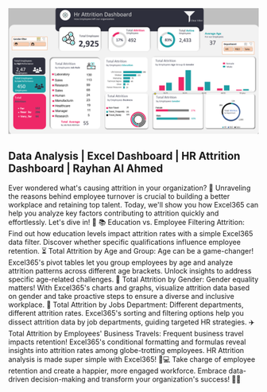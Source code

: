 <div align="center">
<img src="https://github.com/Rayhan-Uddin/HR-Attrition-Dashboard/blob/main/HR%20Dataset%20final%20-%20Excel%207_20_2023%205_49_04%20AM%20(2).png" />
</div>



## Data Analysis | Excel Dashboard | HR Attrition Dashboard | Rayhan Al Ahmed ## 
Ever wondered what's causing attrition in your organization? 🤔 Unraveling the reasons behind employee turnover is crucial to building a better workplace and
retaining top talent. Today, we'll show you how Excel365 can help you analyze key factors contributing to attrition quickly and effortlessly. Let's dive in! 🚀
📚 Education vs. Employee Filtering Attrition:
Find out how education levels impact attrition rates with a simple Excel365 data filter. Discover whether specific qualifications influence employee retention.
⏳ Total Attrition by Age and Group:
Age can be a game-changer! Excel365's pivot tables let you group employees by age and analyze attrition patterns across different age brackets. Unlock insights to
address specific age-related challenges.
🚻 Total Attrition by Gender:
Gender equality matters! With Excel365's charts and graphs, visualize attrition data based on gender and take proactive steps to ensure a diverse and inclusive workplace.
🏢 Total Attrition by Jobs Department:
Different departments, different attrition rates. Excel365's sorting and filtering options help you dissect attrition data by job departments, guiding targeted HR strategies.
✈️ Total Attrition by Employees' Business Travels:
Frequent business travel impacts retention! Excel365's conditional formatting and formulas reveal insights into attrition rates among globe-trotting employees.
HR Attrition analysis is made super simple with Excel365! 💼💻
Take charge of employee retention and create a happier, more engaged workforce. Embrace data-driven decision-making and transform your organization's success! 🚀🌟

